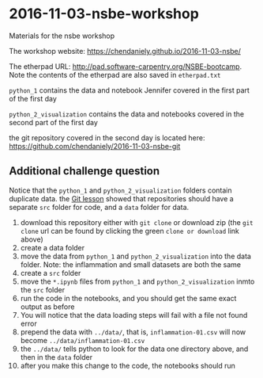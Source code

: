 # 2016-11-03-nsbe-workshop
Materials for the nsbe workshop

The workshop website: https://chendaniely.github.io/2016-11-03-nsbe/

The etherpad URL: http://pad.software-carpentry.org/NSBE-bootcamp.
Note the contents of the etherpad are also saved in `etherpad.txt`


`python_1` contains the data and notebook Jennifer covered in the first part of the first day

`python_2_visualization` contains the data and notebooks covered in the second part of the first day

the git repository covered in the second day is located here: https://github.com/chendaniely/2016-11-03-nsbe-git

## Additional challenge question

Notice that the `python_1` and `python_2_visualization` folders contain duplicate data.
the [Git lesson](https://github.com/chendaniely/2016-11-03-nsbe-git) showed that repositories should have a separate `src` folder for code, and a `data` folder for data.

1. download this repository either with `git clone` or download zip (the `git clone` url can be found by clicking the green `clone or download` link above)
2. create a data folder
3. move the data from `python_1` and `python_2_visualization` into the data folder.  Note: the inflammation and small datasets are both the same
4. create a `src` folder
5. move the `*.ipynb` files from `python_1` and `python_2_visualization` inmto the `src` folder
6. run the code in the notebooks, and you should get the same exact output as before
  1. You will notice that the data loading steps will fail with a file not found error
  2. prepend the data with `../data/`, that is, `inflammation-01.csv` will now become `../data/inflammation-01.csv`
  3. the `../data/` tells python to look for the data one directory above, and then in the `data` folder
  4. after you make this change to the code, the notebooks should run
